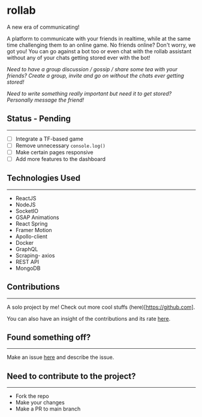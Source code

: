 # rollab
A new era of communicating!

A platform to communicate with your friends in realtime, while at the same time challenging them to an online game. No friends online? Don't worry, we got you! You can go against a bot too or even chat with the rollab assistant without any of your chats getting stored ever with the bot!

_Need to have a group discussion / gossip / share some tea with your friends? Create a group, invite and go on without the chats ever getting stored!_

_Need to write something really important but need it to get stored? Personally message the friend!_

## Status - Pending
---
- [ ] Integrate a TF-based game
- [ ] Remove unnecessary ```console.log()```
- [ ] Make certain pages responsive
- [ ] Add more features to the dashboard

## Technologies Used
---
- ReactJS
- NodeJS
- SocketIO
- GSAP Animations
- React Spring
- Framer Motion
- Apollo-client
- Docker
- GraphQL
- Scraping- axios
- REST API
- MongoDB


## Contributions
---
A solo project by me! Check out more cool stuffs (here)[https://github.com].

You can also have an insight of the contributions and its rate [here](https://github.com/aajinkya1203/rollab/graphs/contributors).

## Found something off?
---
Make an issue [here](https://github.com/aajinkya1203/rollab/issues) and describe the issue.

## Need to contribute to the project?
---
- Fork the repo
- Make your changes
- Make a PR to main branch
